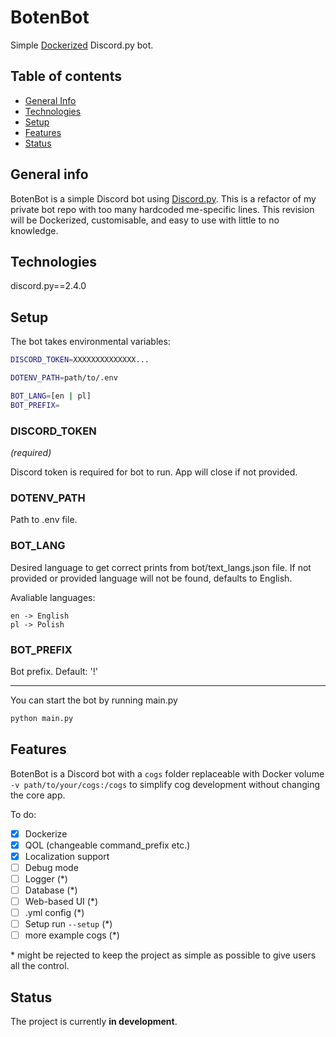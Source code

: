 # BotenBot

Simple [Dockerized](https://hub.docker.com/r/botenaqua/discord-botenbot/tags) Discord.py bot.

## Table of contents

- [General Info](#general-info)
- [Technologies](#technologies)
- [Setup](#setup)
- [Features](#features)
- [Status](#status)

## General info

BotenBot is a simple Discord bot using [Discord.py](https://github.com/Rapptz/discord.py). This is a refactor of my private bot repo with too many hardcoded me-specific lines. This revision will be Dockerized, customisable, and easy to use with little to no knowledge.

## Technologies

discord.py==2.4.0

## Setup

The bot takes environmental variables:

```bash
DISCORD_TOKEN=XXXXXXXXXXXXXX...

DOTENV_PATH=path/to/.env

BOT_LANG=[en | pl]
BOT_PREFIX=
```
### DISCORD_TOKEN
*(required)*

Discord token is required for bot to run. App will close if not provided.

### DOTENV_PATH

Path to .env file.

### BOT_LANG

Desired language to get correct prints from bot/text_langs.json file. If not provided or provided language will not be found, defaults to English.

Avaliable languages:
```
en -> English
pl -> Polish
```

### BOT_PREFIX

Bot prefix. Default: '!'

---

You can start the bot by running main.py
```bash
python main.py
```

## Features

BotenBot is a Discord bot with a `cogs` folder replaceable with Docker volume `-v path/to/your/cogs:/cogs` to simplify cog development without changing the core app.

To do:

- [x] Dockerize
- [x] QOL (changeable command_prefix etc.)
- [x] Localization support
- [ ] Debug mode
- [ ] Logger (\*)
- [ ] Database (\*)
- [ ] Web-based UI (\*)
- [ ] .yml config (\*)
- [ ] Setup run `--setup` (\*)
- [ ] more example cogs (\*)

\* might be rejected to keep the project as simple as possible to give users all the control.

## Status

The project is currently **in development**.

